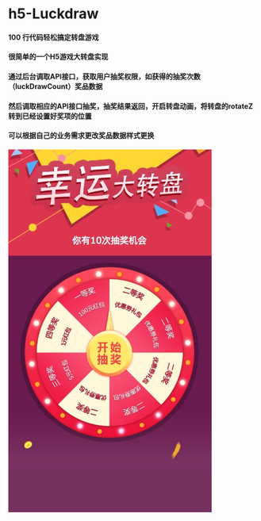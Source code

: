 # h5-Luckdraw
#### 100 行代码轻松搞定转盘游戏
#### 很简单的一个H5游戏大转盘实现
#### 通过后台调取API接口，获取用户抽奖权限，如获得的抽奖次数（luckDrawCount）奖品数据
#### 然后调取相应的API接口抽奖，抽奖结果返回，开启转盘动画，将转盘的rotateZ转到已经设置好奖项的位置
#### 可以根据自己的业务需求更改奖品数据样式更换
![Image text](https://raw.githubusercontent.com/chenxianqi/h5-Luckdraw/master/images/1534835657459.jpg)
